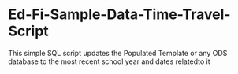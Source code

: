 # Ed-Fi-Sample-Data-Time-Travel-Script
This simple SQL script updates the Populated Template or any ODS database to the most recent school year and dates relatedto it
